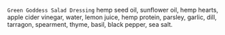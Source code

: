 `Green Goddess Salad Dressing`
hemp seed oil, sunflower oil, hemp hearts, apple cider vinegar, water, lemon juice, hemp protein,
parsley, garlic, dill, tarragon, spearment, thyme, basil, black pepper, sea salt.

